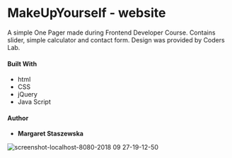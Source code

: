 # MakeUpYourself - website

A simple One Pager made during Frontend Developer Course.
Contains slider, simple calculator and contact form.
Design was provided by Coders Lab.

 #### Built With

 * html
 * CSS
 * jQuery
 * Java Script

#### Author

* **Margaret Staszewska**

![screenshot-localhost-8080-2018 09 27-19-12-50](https://user-images.githubusercontent.com/35031023/46164437-45621300-c28e-11e8-8725-8097b95cd444.png)